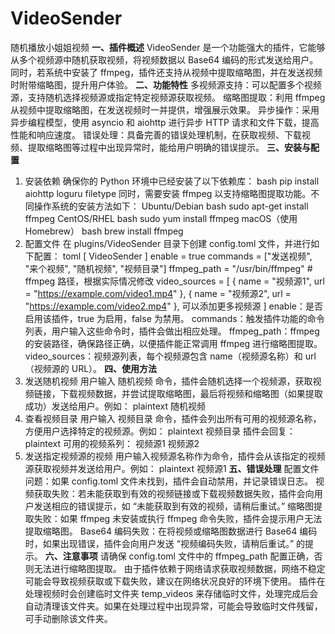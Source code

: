# VideoSender
随机播放小姐姐视频
**一、插件概述**
VideoSender 是一个功能强大的插件，它能够从多个视频源中随机获取视频，将视频数据以 Base64 编码的形式发送给用户。同时，若系统中安装了 ffmpeg，插件还支持从视频中提取缩略图，并在发送视频时附带缩略图，提升用户体验。
**二、功能特性**
多视频源支持：可以配置多个视频源，支持随机选择视频源或指定特定视频源获取视频。
缩略图提取：利用 ffmpeg 从视频中提取缩略图，在发送视频时一并提供，增强展示效果。
异步操作：采用异步编程模型，使用 asyncio 和 aiohttp 进行异步 HTTP 请求和文件下载，提高性能和响应速度。
错误处理：具备完善的错误处理机制，在获取视频、下载视频、提取缩略图等过程中出现异常时，能给用户明确的错误提示。
**三、安装与配置**
1. 安装依赖
确保你的 Python 环境中已经安装了以下依赖库：
bash
pip install aiohttp loguru filetype
同时，需要安装 ffmpeg 以支持缩略图提取功能。不同操作系统的安装方法如下：
Ubuntu/Debian
bash
sudo apt-get install ffmpeg
CentOS/RHEL
bash
sudo yum install ffmpeg
macOS（使用 Homebrew）
bash
brew install ffmpeg
2. 配置文件
在 plugins/VideoSender 目录下创建 config.toml 文件，并进行如下配置：
toml
[
VideoSender
]
enable = true
commands = ["发送视频", "来个视频", "随机视频", "视频目录"]
ffmpeg_path = "/usr/bin/ffmpeg"  # ffmpeg 路径，根据实际情况修改
video_sources = [
    { name = "视频源1", url = "https://example.com/video1.mp4" },
    { name = "视频源2", url = "https://example.com/video2.mp4" },
    可以添加更多视频源
]
enable：是否启用该插件，true 为启用，false 为禁用。
commands：触发插件功能的命令列表，用户输入这些命令时，插件会做出相应处理。
ffmpeg_path：ffmpeg 的安装路径，确保路径正确，以便插件能正常调用 ffmpeg 进行缩略图提取。
video_sources：视频源列表，每个视频源包含 name（视频源名称）和 url（视频源的 URL）。
**四、使用方法**
1. 发送随机视频
用户输入 随机视频 命令，插件会随机选择一个视频源，获取视频链接，下载视频数据，并尝试提取缩略图，最后将视频和缩略图（如果提取成功）发送给用户。例如：
plaintext
随机视频
2. 查看视频目录
用户输入 视频目录 命令，插件会列出所有可用的视频源名称，方便用户选择特定的视频源。例如：
plaintext
视频目录
插件会回复：
plaintext
可用的视频系列：
视频源1
视频源2
3. 发送指定视频源的视频
用户输入视频源名称作为命令，插件会从该指定的视频源获取视频并发送给用户。例如：
plaintext
视频源1
**五、错误处理**
配置文件问题：如果 config.toml 文件未找到，插件会自动禁用，并记录错误日志。
视频获取失败：若未能获取到有效的视频链接或下载视频数据失败，插件会向用户发送相应的错误提示，如 “未能获取到有效的视频，请稍后重试。”
缩略图提取失败：如果 ffmpeg 未安装或执行 ffmpeg 命令失败，插件会提示用户无法提取缩略图。
Base64 编码失败：在将视频或缩略图数据进行 Base64 编码时，如果出现错误，插件会向用户发送 “视频编码失败，请稍后重试。” 的提示。
**六、注意事项**
请确保 config.toml 文件中的 ffmpeg_path 配置正确，否则无法进行缩略图提取。
由于插件依赖于网络请求获取视频数据，网络不稳定可能会导致视频获取或下载失败，建议在网络状况良好的环境下使用。
插件在处理视频时会创建临时文件夹 temp_videos 来存储临时文件，处理完成后会自动清理该文件夹。如果在处理过程中出现异常，可能会导致临时文件残留，可手动删除该文件夹。
